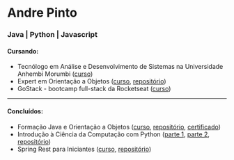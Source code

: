 # Andre Pinto
### Java | Python | Javascript
#### Cursando:
* Tecnólogo em Análise e Desenvolvimento de Sistemas na Universidade Anhembi Morumbi ([curso](https://portal.anhembi.br/graduacao/cursos/tecnologia-em-analise-e-desenvolvimento-de-sistemas/))
* Expert em Orientação a Objetos ([curso](https://cursos.alura.com.br/formacao-expert-em-orientacao-a-objetos), [repositório](https://github.com/andre6293/Alura-Expert-em-Orientacao-a-Objetos))
* GoStack - bootcamp full-stack da Rocketseat ([curso](https://pages.rocketseat.com.br/gostack))

<!---, [repositório](https://github.com/andre6293/Rocketseat-GoStack))
* Node.js com Express ([curso](https://cursos.alura.com.br/formacao-node-js-12))
* Formação Spring Framework ([curso](https://cursos.alura.com.br/formacao-spring-framework), [repositorio](), [certificado]()) --->

---

#### Concluídos:
* Formação Java e Orientação a Objetos ([curso](https://cursos.alura.com.br/formacao-java), [repositório](https://github.com/andre6293/Alura-Java-e-Orientacao-a-Objetos), [certificado](https://cursos.alura.com.br/degree/certificate/194c4ae4-72fc-49a8-be27-813002b926d8))
* Introdução à Ciência da Computação com Python ([parte 1](https://www.coursera.org/learn/ciencia-computacao-python-conceitos), [parte 2](https://www.coursera.org/learn/ciencia-computacao-python-conceitos-2), [repositório](https://github.com/andre6293/Introducao-a-Computacao))<br>
* Spring Rest para Iniciantes ([curso](https://cafe.algaworks.com/spring-rest-para-iniciantes-v2/), [repositório](https://github.com/andre6293/OSWorks-api))
